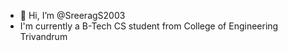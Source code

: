 - 👋 Hi, I’m @SreeragS2003
- I'm currently a B-Tech CS student from College of Engineering Trivandrum
